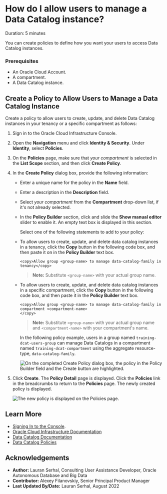 # How do I allow users to manage a Data Catalog instance?
Duration: 5 minutes

You can create policies to define how you want your users to access Data Catalog instances.

### Prerequisites
* An Oracle Cloud Account.
* A compartment.
* A Data Catalog instance.

## Create a Policy to Allow Users to Manage a Data Catalog Instance         
Create a policy to allow users to create, update, and delete Data Catalog instances in your tenancy or a specific compartment as follows:

1. Sign in to the Oracle Cloud Infrastructure Console.

2. Open the **Navigation** menu and click **Identity & Security**. Under **Identity**, select **Policies**.

3. On the **Policies** page, make sure that _your compartment_ is selected in the **List Scope** section, and then click **Create Policy**.  

4. In the **Create Policy** dialog box, provide the following information:
    + Enter a unique name for the policy in the **Name** field.
    + Enter a description in the **Description** field.
    + Select _your compartment_ from the **Compartment** drop-down list, if it's not already selected.
    + In the **Policy Builder** section, click and slide the **Show manual editor** slider to enable it. An empty text box is displayed in this section.

      Select one of the following statements to add to your policy:

    + To allow users to create, update, and delete data catalog instances in a tenancy, click the **Copy** button in the following code box, and then paste it on in the **Policy Builder** text box.

        ```
        <copy>Allow group <group-name> to manage data-catalog-family in tenancy</copy>
        ```

        > **Note:** Substitute `<group-name>` with your actual group name.

    + To allow users to create, update, and delete data catalog instances in a specific compartment,
    click the **Copy** button in the following code box, and then paste it in the **Policy Builder** text box.

        ```
        <copy>Allow group <group-name> to manage data-catalog-family in compartment <compartment-name>
        </copy>
        ```

        > **Note:** Substitute `<group-name>` with your actual group name and `<compartment-name>` with your compartment's name.

        In the following policy example, users in a group named `training-dcat-users-group` can manage Data Catalogs in a compartment named `training-dcat-compartment` using the aggregate resource-type, `data-catalog-family`.

        ![On the completed Create Policy dialog box, the policy in the Policy Builder field and the Create button are highlighted.](./images/create-users-policy.png " ")

5. Click **Create**. The **Policy Detail** page is displayed. Click the **Policies** link in the breadcrumbs to return to the **Policies** page. The newly created policy is displayed.

    ![The new policy is displayed on the Policies page.](./images/new-dcat-policy-created.png " ")


## Learn More

* [Signing In to the Console](https://docs.cloud.oracle.com/en-us/iaas/Content/GSG/Tasks/signingin.htm).
* [Oracle Cloud Infrastructure Documentation](https://docs.oracle.com/en-us/iaas/Content/GSG/Concepts/baremetalintro.htm)
* [Data Catalog Documentation](https://docs.oracle.com/en-us/iaas/data-catalog/home.htm)
* [Data Catalog Policies](https://docs.oracle.com/en-us/iaas/data-catalog/using/policies.htm)

## Acknowledgements
* **Author:** Lauran Serhal, Consulting User Assistance Developer, Oracle Autonomous Database and Big Data
* **Contributor:** Alexey Filanovskiy, Senior Principal Product Manager
* **Last Updated By/Date:** Lauran Serhal, August 2022
